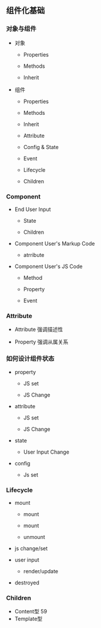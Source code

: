 ## 组件化基础

### 对象与组件

- 对象

  - Properties

  - Methods

  - Inherit

- 组件

  - Properties

  - Methods

  - Inherit

  - Attribute

  - Config & State

  - Event

  - Lifecycle

  - Children

### Component

- End User Input

  + State

  + Children

- Component User's Markup Code

  + atrribute

- Component User's JS Code

  + Method

  + Property

  + Event

### Attribute

- Attribute 强调描述性

- Property 强调从属关系



### 如何设计组件状态

- property

  + JS set

  + JS Change

- attribute

  + JS set

  + JS Change

- state

  + User Input Change

- config

  + Js set

### Lifecycle


   + mount

      - mount

      - mount

      - unmount

   + js change/set


   + user input

      - render/update

 - destroyed

 ### Children

- Content型
59
- Template型
